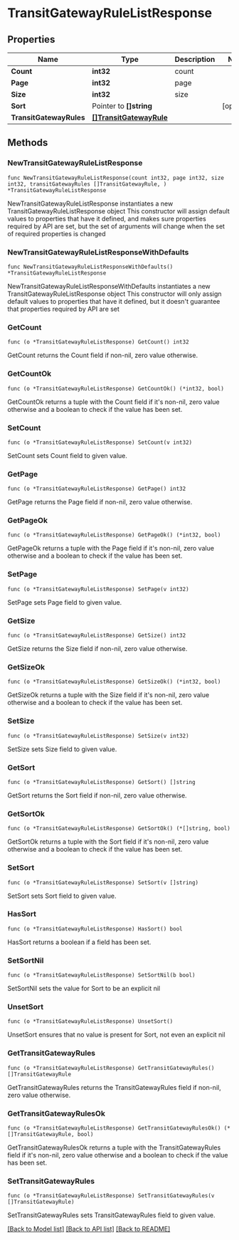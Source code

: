 # TransitGatewayRuleListResponse

## Properties

Name | Type | Description | Notes
------------ | ------------- | ------------- | -------------
**Count** | **int32** | count | 
**Page** | **int32** | page | 
**Size** | **int32** | size | 
**Sort** | Pointer to **[]string** |  | [optional] 
**TransitGatewayRules** | [**[]TransitGatewayRule**](TransitGatewayRule.md) |  | 

## Methods

### NewTransitGatewayRuleListResponse

`func NewTransitGatewayRuleListResponse(count int32, page int32, size int32, transitGatewayRules []TransitGatewayRule, ) *TransitGatewayRuleListResponse`

NewTransitGatewayRuleListResponse instantiates a new TransitGatewayRuleListResponse object
This constructor will assign default values to properties that have it defined,
and makes sure properties required by API are set, but the set of arguments
will change when the set of required properties is changed

### NewTransitGatewayRuleListResponseWithDefaults

`func NewTransitGatewayRuleListResponseWithDefaults() *TransitGatewayRuleListResponse`

NewTransitGatewayRuleListResponseWithDefaults instantiates a new TransitGatewayRuleListResponse object
This constructor will only assign default values to properties that have it defined,
but it doesn't guarantee that properties required by API are set

### GetCount

`func (o *TransitGatewayRuleListResponse) GetCount() int32`

GetCount returns the Count field if non-nil, zero value otherwise.

### GetCountOk

`func (o *TransitGatewayRuleListResponse) GetCountOk() (*int32, bool)`

GetCountOk returns a tuple with the Count field if it's non-nil, zero value otherwise
and a boolean to check if the value has been set.

### SetCount

`func (o *TransitGatewayRuleListResponse) SetCount(v int32)`

SetCount sets Count field to given value.


### GetPage

`func (o *TransitGatewayRuleListResponse) GetPage() int32`

GetPage returns the Page field if non-nil, zero value otherwise.

### GetPageOk

`func (o *TransitGatewayRuleListResponse) GetPageOk() (*int32, bool)`

GetPageOk returns a tuple with the Page field if it's non-nil, zero value otherwise
and a boolean to check if the value has been set.

### SetPage

`func (o *TransitGatewayRuleListResponse) SetPage(v int32)`

SetPage sets Page field to given value.


### GetSize

`func (o *TransitGatewayRuleListResponse) GetSize() int32`

GetSize returns the Size field if non-nil, zero value otherwise.

### GetSizeOk

`func (o *TransitGatewayRuleListResponse) GetSizeOk() (*int32, bool)`

GetSizeOk returns a tuple with the Size field if it's non-nil, zero value otherwise
and a boolean to check if the value has been set.

### SetSize

`func (o *TransitGatewayRuleListResponse) SetSize(v int32)`

SetSize sets Size field to given value.


### GetSort

`func (o *TransitGatewayRuleListResponse) GetSort() []string`

GetSort returns the Sort field if non-nil, zero value otherwise.

### GetSortOk

`func (o *TransitGatewayRuleListResponse) GetSortOk() (*[]string, bool)`

GetSortOk returns a tuple with the Sort field if it's non-nil, zero value otherwise
and a boolean to check if the value has been set.

### SetSort

`func (o *TransitGatewayRuleListResponse) SetSort(v []string)`

SetSort sets Sort field to given value.

### HasSort

`func (o *TransitGatewayRuleListResponse) HasSort() bool`

HasSort returns a boolean if a field has been set.

### SetSortNil

`func (o *TransitGatewayRuleListResponse) SetSortNil(b bool)`

 SetSortNil sets the value for Sort to be an explicit nil

### UnsetSort
`func (o *TransitGatewayRuleListResponse) UnsetSort()`

UnsetSort ensures that no value is present for Sort, not even an explicit nil
### GetTransitGatewayRules

`func (o *TransitGatewayRuleListResponse) GetTransitGatewayRules() []TransitGatewayRule`

GetTransitGatewayRules returns the TransitGatewayRules field if non-nil, zero value otherwise.

### GetTransitGatewayRulesOk

`func (o *TransitGatewayRuleListResponse) GetTransitGatewayRulesOk() (*[]TransitGatewayRule, bool)`

GetTransitGatewayRulesOk returns a tuple with the TransitGatewayRules field if it's non-nil, zero value otherwise
and a boolean to check if the value has been set.

### SetTransitGatewayRules

`func (o *TransitGatewayRuleListResponse) SetTransitGatewayRules(v []TransitGatewayRule)`

SetTransitGatewayRules sets TransitGatewayRules field to given value.



[[Back to Model list]](../README.md#documentation-for-models) [[Back to API list]](../README.md#documentation-for-api-endpoints) [[Back to README]](../README.md)



